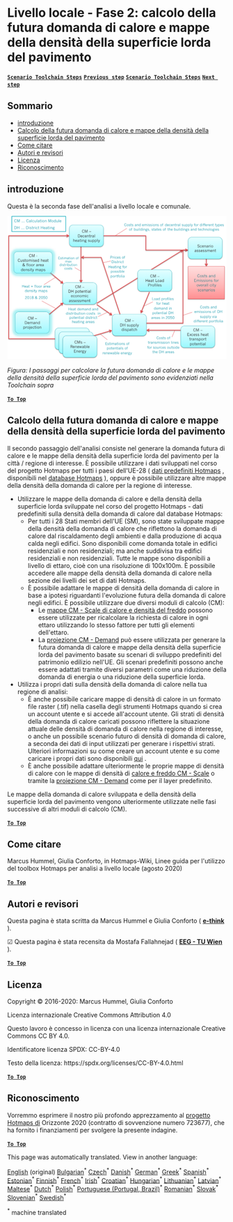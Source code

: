 <h1><a class="anchor" id="local-level---step-2--calculation-of-future-heat-demand-and-gross-floor-area-density-maps" href="#local-level---step-2--calculation-of-future-heat-demand-and-gross-floor-area-density-maps"><i class="fa fa-link"></i></a>Livello locale - Fase 2: calcolo della futura domanda di calore e mappe della densità della superficie lorda del pavimento</h1><p> <a href="guide-local-and-municipal-levels#the-hotmaps-scenario-toolchain-different-steps"><strong><code>Scenario Toolchain Steps</code></strong></a> <a href="step-1-analysis-of-current-heat-demand-and-available-resource-potentials"><strong><code>Previous step</code></strong></a> <a href="guide-local-and-municipal-levels#the-hotmaps-scenario-toolchain-different-steps"><strong><code>Scenario Toolchain Steps</code></strong></a> <a href="step-3-Calculation-of-costs-of-decentral-heat-supply"><strong><code>Next step</code></strong></a><br/></p><h2><a class="anchor" id="table-of-contents" href="#table-of-contents"><i class="fa fa-link"></i></a> Sommario</h2><ul><li> <a href="#introduction">introduzione</a></li><li> <a href="#calculation-of-future-heat-demand-and-gross-floor-area-density-maps">Calcolo della futura domanda di calore e mappe della densità della superficie lorda del pavimento</a></li><li> <a href="#how-to-cite">Come citare</a></li><li> <a href="#authors-and-reviewers">Autori e revisori</a></li><li> <a href="#license">Licenza</a></li><li> <a href="#acknowledgement">Riconoscimento</a></li></ul><h2><a class="anchor" id="introduction" href="#introduction"><i class="fa fa-link"></i></a> introduzione</h2><p> Questa è la seconda fase dell&#39;analisi a livello locale e comunale.</p><img src="/en/Step-2-Calculation-of-future-heat-demand-and-gross-floor-area-density-maps/Hotmaps_Local_Toolchain_Step_2final.png"/><p> <em>Figura: I passaggi per calcolare la futura domanda di calore e le mappe della densità della superficie lorda del pavimento sono evidenziati nella Toolchain sopra</em></p><p><ins> <code><strong><a href="#table-of-contents">To Top</a></strong></code></ins></p><h2><a class="anchor" id="calculation-of-future-heat-demand-and-gross-floor-area-density-maps" href="#calculation-of-future-heat-demand-and-gross-floor-area-density-maps"><i class="fa fa-link"></i></a> Calcolo della futura domanda di calore e mappe della densità della superficie lorda del pavimento</h2><p> Il secondo passaggio dell&#39;analisi consiste nel generare la domanda futura di calore e le mappe della densità della superficie lorda del pavimento per la città / regione di interesse. È possibile utilizzare i dati sviluppati nel corso del progetto Hotmaps per tutti i paesi dell&#39;UE-28 ( <a href="https://wiki.hotmaps.eu/en/Hotmaps-open-data-repositories">dati predefiniti Hotmaps</a> , disponibili nel <a href="https://gitlab.com/hotmaps">database Hotmaps</a> ), oppure è possibile utilizzare altre mappe della densità della domanda di calore per la regione di interesse.</p><ul><li> Utilizzare le mappe della domanda di calore e della densità della superficie lorda sviluppate nel corso del progetto Hotmaps - dati predefiniti sulla densità della domanda di calore dal database Hotmaps:<ul><li> Per tutti i 28 Stati membri dell&#39;UE (SM), sono state sviluppate mappe della densità della domanda di calore che riflettono la domanda di calore dal riscaldamento degli ambienti e dalla produzione di acqua calda negli edifici. Sono disponibili come domanda totale in edifici residenziali e non residenziali; ma anche suddivisa tra edifici residenziali e non residenziali. Tutte le mappe sono disponibili a livello di ettaro, cioè con una risoluzione di 100x100m. È possibile accedere alle mappe della densità della domanda di calore nella sezione dei livelli dei set di dati Hotmaps.</li><li> È possibile adattare le mappe di densità della domanda di calore in base a ipotesi riguardanti l&#39;evoluzione futura della domanda di calore negli edifici. È possibile utilizzare due diversi moduli di calcolo (CM):<ul><li> Le <a href="https://wiki.hotmaps.eu/en/CM-Scale-heat-and-cool-density-maps">mappe CM - Scale di calore e densità del freddo</a> possono essere utilizzate per ricalcolare la richiesta di calore in ogni ettaro utilizzando lo stesso fattore per tutti gli elementi dell&#39;ettaro.</li><li> La <a href="https://wiki.hotmaps.eu/en/CM-Demand-projection">proiezione CM - Demand</a> può essere utilizzata per generare la futura domanda di calore e mappe della densità della superficie lorda del pavimento basate su scenari di sviluppo predefiniti del patrimonio edilizio nell&#39;UE. Gli scenari predefiniti possono anche essere adattati tramite diversi parametri come una riduzione della domanda di energia o una riduzione della superficie lorda.</li></ul></li></ul></li><li> Utilizza i propri dati sulla densità della domanda di calore nella tua regione di analisi:<ul><li> È anche possibile caricare mappe di densità di calore in un formato file raster (.tif) nella casella degli strumenti Hotmaps quando si crea un account utente e si accede all&#39;account utente. Gli strati di densità della domanda di calore caricati possono riflettere la situazione attuale delle densità di domanda di calore nella regione di interesse, o anche un possibile scenario futuro di densità di domanda di calore, a seconda dei dati di input utilizzati per generare i rispettivi strati. Ulteriori informazioni su come creare un account utente e su come caricare i propri dati sono disponibili <a href="https://wiki.hotmaps.eu/en/Introduction-to-user-interface#upper-toolbar_connect">qui</a> .</li><li> È anche possibile adattare ulteriormente le proprie mappe di densità di calore con le mappe di densità di <a href="https://wiki.hotmaps.eu/en/CM-Scale-heat-and-cool-density-maps">calore e freddo CM - Scale</a> o tramite la <a href="https://wiki.hotmaps.eu/en/CM-Demand-projection">proiezione CM - Demand</a> come per il layer predefinito.</li></ul></li></ul><p> Le mappe della domanda di calore sviluppata e della densità della superficie lorda del pavimento vengono ulteriormente utilizzate nelle fasi successive di altri moduli di calcolo (CM).</p><p><ins> <code><strong><a href="#table-of-contents">To Top</a></strong></code></ins></p><h2><a class="anchor" id="how-to-cite" href="#how-to-cite"><i class="fa fa-link"></i></a> Come citare</h2><p> Marcus Hummel, Giulia Conforto, in Hotmaps-Wiki, Linee guida per l&#39;utilizzo del toolbox Hotmaps per analisi a livello locale (agosto 2020)</p><p><ins> <code><strong><a href="#table-of-contents">To Top</a></strong></code></ins></p><h2><a class="anchor" id="authors-and-reviewers" href="#authors-and-reviewers"><i class="fa fa-link"></i></a> Autori e revisori</h2><p> Questa pagina è stata scritta da Marcus Hummel e Giulia Conforto ( <strong><a href="https://e-think.ac.at">e-think</a></strong> ).</p><p> ☑ Questa pagina è stata recensita da Mostafa Fallahnejad ( <strong><a href="https://eeg.tuwien.ac.at/">EEG - TU Wien</a></strong> ).</p><p> <a href="#table-of-contents"><strong><code>To Top</code></strong></a></p><h2><a class="anchor" id="license" href="#license"><i class="fa fa-link"></i></a> Licenza</h2><p> Copyright © 2016-2020: Marcus Hummel, Giulia Conforto</p><p> Licenza internazionale Creative Commons Attribution 4.0</p><p> Questo lavoro è concesso in licenza con una licenza internazionale Creative Commons CC BY 4.0.</p><p> Identificatore licenza SPDX: CC-BY-4.0</p><p> Testo della licenza: https://spdx.org/licenses/CC-BY-4.0.html</p><p> <a href="#table-of-contents"><strong><code>To Top</code></strong></a></p><h2><a class="anchor" id="acknowledgement" href="#acknowledgement"><i class="fa fa-link"></i></a> Riconoscimento</h2><p> Vorremmo esprimere il nostro più profondo apprezzamento al <a href="https://www.hotmaps-project.eu">progetto Hotmaps di</a> Orizzonte 2020 (contratto di sovvenzione numero 723677), che ha fornito i finanziamenti per svolgere la presente indagine.</p><p><ins> <code><strong><a href="#table-of-contents">To Top</a></strong></code></ins></p>
























<!--- THIS IS A SUPER UNIQUE IDENTIFIER -->

This page was automatically translated. View in another language:

[English](../en/Step-2-Calculation-of-future-heat-demand-and-gross-floor-area-density-maps) (original) [Bulgarian](../bg/Step-2-Calculation-of-future-heat-demand-and-gross-floor-area-density-maps)<sup>\*</sup> [Czech](../cs/Step-2-Calculation-of-future-heat-demand-and-gross-floor-area-density-maps)<sup>\*</sup> [Danish](../da/Step-2-Calculation-of-future-heat-demand-and-gross-floor-area-density-maps)<sup>\*</sup> [German](../de/Step-2-Calculation-of-future-heat-demand-and-gross-floor-area-density-maps)<sup>\*</sup> [Greek](../el/Step-2-Calculation-of-future-heat-demand-and-gross-floor-area-density-maps)<sup>\*</sup> [Spanish](../es/Step-2-Calculation-of-future-heat-demand-and-gross-floor-area-density-maps)<sup>\*</sup> [Estonian](../et/Step-2-Calculation-of-future-heat-demand-and-gross-floor-area-density-maps)<sup>\*</sup> [Finnish](../fi/Step-2-Calculation-of-future-heat-demand-and-gross-floor-area-density-maps)<sup>\*</sup> [French](../fr/Step-2-Calculation-of-future-heat-demand-and-gross-floor-area-density-maps)<sup>\*</sup> [Irish](../ga/Step-2-Calculation-of-future-heat-demand-and-gross-floor-area-density-maps)<sup>\*</sup> [Croatian](../hr/Step-2-Calculation-of-future-heat-demand-and-gross-floor-area-density-maps)<sup>\*</sup> [Hungarian](../hu/Step-2-Calculation-of-future-heat-demand-and-gross-floor-area-density-maps)<sup>\*</sup>  [Lithuanian](../lt/Step-2-Calculation-of-future-heat-demand-and-gross-floor-area-density-maps)<sup>\*</sup> [Latvian](../lv/Step-2-Calculation-of-future-heat-demand-and-gross-floor-area-density-maps)<sup>\*</sup> [Maltese](../mt/Step-2-Calculation-of-future-heat-demand-and-gross-floor-area-density-maps)<sup>\*</sup> [Dutch](../nl/Step-2-Calculation-of-future-heat-demand-and-gross-floor-area-density-maps)<sup>\*</sup> [Polish](../pl/Step-2-Calculation-of-future-heat-demand-and-gross-floor-area-density-maps)<sup>\*</sup> [Portuguese (Portugal, Brazil)](../pt/Step-2-Calculation-of-future-heat-demand-and-gross-floor-area-density-maps)<sup>\*</sup> [Romanian](../ro/Step-2-Calculation-of-future-heat-demand-and-gross-floor-area-density-maps)<sup>\*</sup> [Slovak](../sk/Step-2-Calculation-of-future-heat-demand-and-gross-floor-area-density-maps)<sup>\*</sup> [Slovenian](../sl/Step-2-Calculation-of-future-heat-demand-and-gross-floor-area-density-maps)<sup>\*</sup> [Swedish](../sv/Step-2-Calculation-of-future-heat-demand-and-gross-floor-area-density-maps)<sup>\*</sup> 

<sup>\*</sup> machine translated
